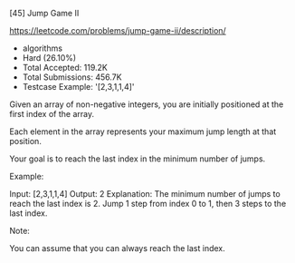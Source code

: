 [45] Jump Game II  

https://leetcode.com/problems/jump-game-ii/description/

* algorithms
* Hard (26.10%)
* Total Accepted:    119.2K
* Total Submissions: 456.7K
* Testcase Example:  '[2,3,1,1,4]'

Given an array of non-negative integers, you are initially positioned at the first index of the array.

Each element in the array represents your maximum jump length at that position.

Your goal is to reach the last index in the minimum number of jumps.

Example:


Input: [2,3,1,1,4]
Output: 2
Explanation: The minimum number of jumps to reach the last index is 2.
    Jump 1 step from index 0 to 1, then 3 steps to the last index.

Note:

You can assume that you can always reach the last index.

